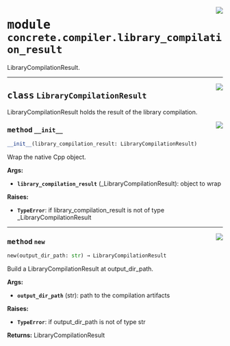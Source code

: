 <!-- markdownlint-disable -->

<a href="../../../compilers/concrete-compiler/compiler/lib/Bindings/Python/concrete/compiler/library_compilation_result.py#L0"><img align="right" style="float:right;" src="https://img.shields.io/badge/-source-cccccc?style=flat-square"></a>

# <kbd>module</kbd> `concrete.compiler.library_compilation_result`
LibraryCompilationResult. 



---

<a href="../../../compilers/concrete-compiler/compiler/lib/Bindings/Python/concrete/compiler/library_compilation_result.py#L15"><img align="right" style="float:right;" src="https://img.shields.io/badge/-source-cccccc?style=flat-square"></a>

## <kbd>class</kbd> `LibraryCompilationResult`
LibraryCompilationResult holds the result of the library compilation. 

<a href="../../../compilers/concrete-compiler/compiler/lib/Bindings/Python/concrete/compiler/library_compilation_result.py#L18"><img align="right" style="float:right;" src="https://img.shields.io/badge/-source-cccccc?style=flat-square"></a>

### <kbd>method</kbd> `__init__`

```python
__init__(library_compilation_result: LibraryCompilationResult)
```

Wrap the native Cpp object. 



**Args:**
 
 - <b>`library_compilation_result`</b> (_LibraryCompilationResult):  object to wrap 



**Raises:**
 
 - <b>`TypeError`</b>:  if library_compilation_result is not of type _LibraryCompilationResult 




---

<a href="../../../compilers/concrete-compiler/compiler/lib/Bindings/Python/concrete/compiler/library_compilation_result.py#L34"><img align="right" style="float:right;" src="https://img.shields.io/badge/-source-cccccc?style=flat-square"></a>

### <kbd>method</kbd> `new`

```python
new(output_dir_path: str) → LibraryCompilationResult
```

Build a LibraryCompilationResult at output_dir_path. 



**Args:**
 
 - <b>`output_dir_path`</b> (str):  path to the compilation artifacts 



**Raises:**
 
 - <b>`TypeError`</b>:  if output_dir_path is not of type str 



**Returns:**
 LibraryCompilationResult 


